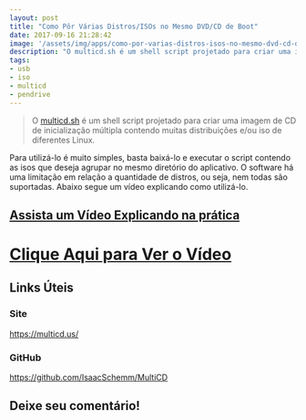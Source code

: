 ```yaml
---
layout: post
title: "Como Pôr Várias Distros/ISOs no Mesmo DVD/CD de Boot"
date: 2017-09-16 21:28:42
image: '/assets/img/apps/como-por-varias-distros-isos-no-mesmo-dvd-cd-de-boot.jpg'
description: "O multicd.sh é um shell script projetado para criar uma imagem de CD de inicialização múltipla contendo muitas distribuições e/ou iso de diferentes Linux."
tags:
- usb
- iso
- multicd
- pendrive
---
```


> O [multicd.sh](https://multicd.us/) é um shell script projetado para criar uma imagem de CD de inicialização múltipla contendo muitas distribuições e/ou iso de diferentes Linux.

Para utilizá-lo é muito simples, basta baixá-lo e executar o script contendo as isos que deseja agrupar no mesmo diretório do aplicativo. O software há uma limitação em relação a quantidade de distros, ou seja, nem todas são suportadas. Abaixo segue um vídeo explicando como utilizá-lo.

## [Assista um Vídeo Explicando na prática](https://youtu.be/Wr6Tzgl32Y0)

# [Clique Aqui para Ver o Vídeo](https://www.youtube.com/watch?v=Wr6Tzgl32Y0)


## Links Úteis

### Site
<https://multicd.us/>

### GitHub
<https://github.com/IsaacSchemm/MultiCD>

## Deixe seu comentário!


<script async src="https://pagead2.googlesyndication.com/pagead/js/adsbygoogle.js"></script>

<!-- Informat -->
<ins class="adsbygoogle"
 style="display:block"
 data-ad-client="ca-pub-2838251107855362"
 data-ad-slot="2327980059"
 data-ad-format="auto"
 data-full-width-responsive="true"></ins>

<script>
(adsbygoogle = window.adsbygoogle || []).push({});
</script>

